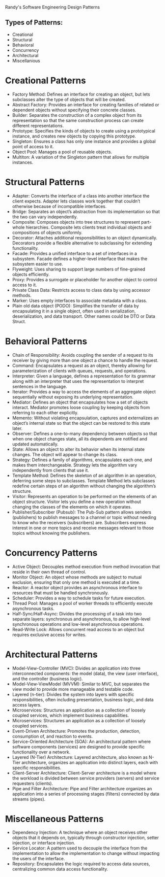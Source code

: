 Randy's Software Engineering Design Patterns

## Types of Patterns:
- Creational
- Structural
- Behavioral
- Concurrency
- Architectural
- Miscellanious

# Creational Patterns
- Factory Method: Defines an interface for creating an object, but lets subclasses alter the type of objects that will be created.
- Abstract Factory: Provides an interface for creating families of related or dependent objects without specifying their concrete classes.
- Builder: Separates the construction of a complex object from its representation so that the same construction process can create different representations.
- Prototype: Specifies the kinds of objects to create using a prototypical instance, and creates new objects by copying this prototype.
- Singleton: Ensures a class has only one instance and provides a global point of access to it.
- Object Pool: Manages a pool of reusable objects.
- Multiton: A variation of the Singleton pattern that allows for multiple instances.

# Structural Patterns
- Adapter: Converts the interface of a class into another interface the client expects. Adapter lets classes work together that couldn’t otherwise because of incompatible interfaces.
- Bridge: Separates an object’s abstraction from its implementation so that the two can vary independently.
- Composite: Composes objects into tree structures to represent part-whole hierarchies. Composite lets clients treat individual objects and compositions of objects uniformly.
- Decorator: Attaches additional responsibilities to an object dynamically. Decorators provide a flexible alternative to subclassing for extending functionality.
- Facade: Provides a unified interface to a set of interfaces in a subsystem. Facade defines a higher-level interface that makes the subsystem easier to use.
- Flyweight: Uses sharing to support large numbers of fine-grained objects efficiently.
- Proxy: Provides a surrogate or placeholder for another object to control access to it.
- Private Class Data: Restricts access to class data by using accessor methods.
- Marker: Uses empty interfaces to associate metadata with a class.
- Plain old data object (PODO): Simplifies the transfer of data by encapsulating it in a single object, often used in serialization, deserialization, and data transport. Other names could be DTO or Data Struct.


# Behavioral Patterns
- Chain of Responsibility: Avoids coupling the sender of a request to its receiver by giving more than one object a chance to handle the request.
- Command: Encapsulates a request as an object, thereby allowing for parameterization of clients with queues, requests, and operations.
- Interpreter: Given a language, defines a representation for its grammar along with an interpreter that uses the representation to interpret sentences in the language.
- Iterator: Provides a way to access the elements of an aggregate object sequentially without exposing its underlying representation.
- Mediator: Defines an object that encapsulates how a set of objects interact. Mediator promotes loose coupling by keeping objects from referring to each other explicitly.
- Memento: Without violating encapsulation, captures and externalizes an object’s internal state so that the object can be restored to this state later.
- Observer: Defines a one-to-many dependency between objects so that when one object changes state, all its dependents are notified and updated automatically.
- State: Allows an object to alter its behavior when its internal state changes. The object will appear to change its class.
- Strategy: Defines a family of algorithms, encapsulates each one, and makes them interchangeable. Strategy lets the algorithm vary independently from clients that use it.
- Template Method: Defines the skeleton of an algorithm in an operation, deferring some steps to subclasses. Template Method lets subclasses redefine certain steps of an algorithm without changing the algorithm’s structure.
- Visitor: Represents an operation to be performed on the elements of an object structure. Visitor lets you define a new operation without changing the classes of the elements on which it operates.
- Publisher/Subscriber (Pubsub): The Pub-Sub pattern allows senders (publishers) to publish messages to a channel or topic without needing to know who the receivers (subscribers) are. Subscribers express interest in one or more topics and receive messages relevant to those topics without knowing the publishers.

# Concurrency Patterns
- Active Object: Decouples method execution from method invocation that reside in their own thread of control.
- Monitor Object: An object whose methods are subject to mutual exclusion, ensuring that only one method is executed at a time.
- Reactor: A reactor object provides an asynchronous interface to resources that must be handled synchronously.
- Scheduler: Provides a way to schedule tasks for future execution.
- Thread Pool: Manages a pool of worker threads to efficiently execute asynchronous tasks.
- Half-Sync/Half-Async: Divides the processing of a task into two separate layers: synchronous and asynchronous, to allow high-level synchronous operations and low-level asynchronous operations.
- Read-Write Lock: Allows concurrent read access to an object but requires exclusive access for writes.

# Architectural Patterns
- Model-View-Controller (MVC): Divides an application into three interconnected components: the model (data), the view (user interface), and the controller (business logic).
- Model-View-ViewModel (MVVM): Similar to MVC, but separates the view model to provide more manageable and testable code.
- Layered (n-tier): Divides the system into layers with specific responsibilities, often including presentation, business logic, and data access layers.
- Microservices: Structures an application as a collection of loosely coupled services, which implement business capabilities.
- Microservices: Structures an application as a collection of loosely coupled services.
- Event-Driven Architecture: Promotes the production, detection, consumption of, and reaction to events.
- Service-Oriented Architecture (SOA): An architectural pattern where software components (services) are designed to provide specific functionality over a network. 
- Layered (N-Tier) Architecture: Layered architecture, also known as N-Tier architecture, organizes an application into distinct layers, each with specific responsibilities.
- Client-Server Architecture: Client-Server architecture is a model where the workload is divided between service providers (servers) and service requesters (clients).
- Pipe and Filter Architecture: Pipe and Filter architecture organizes an application into a series of processing stages (filters) connected by data streams (pipes).

# Miscellaneous Patterns
- Dependency Injection: A technique where an object receives other objects that it depends on, typically through constructor injection, setter injection, or interface injection.
- Service Locator: A pattern used to decouple the interface from the implementation to allow the implementation to change without impacting the users of the interface.
- Repository: Encapsulates the logic required to access data sources, centralizing common data access functionality.
